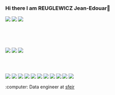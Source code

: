### Hi there I am REUGLEWICZ Jean-Edouar👋
<p><a href="https://www.linkedin.com/in/jean-edouard-reuglewicz-0747628a/"><img src="https://img.shields.io/badge/LinkedIn-0077B5?style=for-the-badge&logo=linkedin&logoColor=white"/></a>
<a href="https://medium.com/@reuglewiczjeanedouard"><img src="https://img.shields.io/badge/Medium-12100E?style=for-the-badge&logo=medium&logoColor=white"/></a>
<img src="https://komarev.com/ghpvc/?username=your-github-username"/>
</p></br></br></br>

<p><img src="https://github-readme-stats.vercel.app/api?username=rgzjedouard&show_icons=true&theme=white"/>
<img src="https://github-readme-stats.vercel.app/api/top-langs/?username=rgzjedouard&layout=compact)](https://github.com/rgzjedouard/github-readme-stats"/>
<img src="https://github-profile-summary-cards.vercel.app/api/cards/profile-details?username=rgzjedouard&theme=vue"/></p>

<br/><br/>
<p>
<img src="https://img.shields.io/badge/MySQL-005C84?style=for-the-badge&logo=mysql&logoColor=white">
<img src="https://img.shields.io/badge/PostgreSQL-316192?style=for-the-badge&logo=postgresql&logoColor=white">
<img src="https://img.shields.io/badge/Docker-2CA5E0?style=for-the-badge&logo=docker&logoColor=white">
<img src="https://img.shields.io/badge/fastapi-109989?style=for-the-badge&logo=FASTAPI&logoColor=white">
<img src="https://img.shields.io/badge/Flask-000000?style=for-the-badge&logo=flask&logoColor=white">
<img src="https://img.shields.io/badge/Markdown-000000?style=for-the-badge&logo=markdown&logoColor=white">
<img src="https://img.shields.io/badge/Selenium-43B02A?style=for-the-badge&logo=Selenium&logoColor=white">
<img src="https://img.shields.io/badge/Colab-F9AB00?style=for-the-badge&logo=googlecolab&color=525252">
<img src="https://img.shields.io/badge/sublime_text-%23575757.svg?&style=for-the-badge&logo=sublime-text&logoColor=important">
<img src="https://img.shields.io/badge/Keras-D00000?style=for-the-badge&logo=Keras&logoColor=white">
<img src="https://img.shields.io/badge/Python-FFD43B?style=for-the-badge&logo=python&logoColor=blue">
</p>
:computer: Data engineer at <a href="https://www.sfeir.com/fr/">sfeir</a>
<br/><br/>
<!--
**rgzjedouard/rgzjedouard** is a ✨ _special_ ✨ repository because its `README.md` (this file) appears on your GitHub profile.

Here are some ideas to get you started:

- 🔭 I’m currently working on ...
- 🌱 I’m currently learning ...
- 👯 I’m looking to collaborate on ...
- 🤔 I’m looking for help with ...
- 💬 Ask me about ...
- 📫 How to reach me: ...
- 😄 Pronouns: ...
- ⚡ Fun fact: ...
-->
